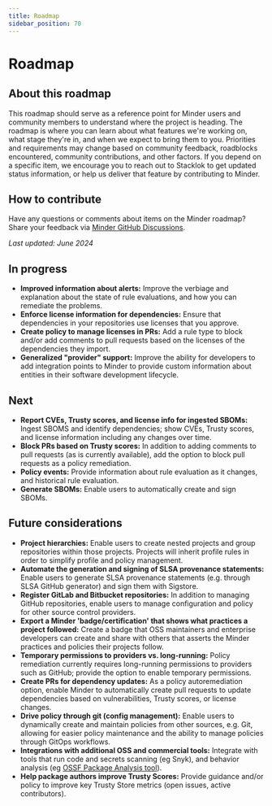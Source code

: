 ```yaml
---
title: Roadmap
sidebar_position: 70
---
```


# Roadmap
## About this roadmap

This roadmap should serve as a reference point for Minder users and community members to understand where the project is heading. The roadmap is where you can learn about what features we're working on, what stage they're in, and when we expect to bring them to you. Priorities and requirements may change based on community feedback, roadblocks encountered, community contributions, and other factors. If you depend on a specific item, we encourage you to reach out to Stacklok to get updated status information, or help us deliver that feature by contributing to Minder.

## How to contribute

Have any questions or comments about items on the Minder roadmap? Share your feedback via [Minder GitHub Discussions](https://github.com/stacklok/minder/discussions). 

_Last updated: June 2024_

## In progress

* **Improved information about alerts:** Improve the verbiage and explanation about the state of rule evaluations, and how you can remediate the problems. 
* **Enforce license information for dependencies:** Ensure that dependencies in your repositories use licenses that you approve.
* **Create policy to manage licenses in PRs:** Add a rule type to block and/or add comments to pull requests based on the licenses of the dependencies they import.
* **Generalized "provider" support:** Improve the ability for developers to add integration points to Minder to provide custom information about entities in their software development lifecycle.

## Next

* **Report CVEs, Trusty scores, and license info for ingested SBOMs:** Ingest SBOMS and identify dependencies; show CVEs, Trusty scores, and license information including any changes over time.
* **Block PRs based on Trusty scores:** In addition to adding comments to pull requests (as is currently available), add the option to block pull requests as a policy remediation.
* **Policy events:** Provide information about rule evaluation as it changes, and historical rule evaluation.
* **Generate SBOMs:** Enable users to automatically create and sign SBOMs.

## Future considerations

* **Project hierarchies:** Enable users to create nested projects and group repositories within those projects. Projects will inherit profile rules in order to simplify profile and policy management.
* **Automate the generation and signing of SLSA provenance statements:** Enable users to generate SLSA provenance statements (e.g. through SLSA GitHub generator) and sign them with Sigstore.
* **Register GitLab and Bitbucket repositories:** In addition to managing GitHub repositories, enable users to manage configuration and policy for other source control providers.
* **Export a Minder 'badge/certification' that shows what practices a project followed:** Create a badge that OSS maintainers and enterprise developers can create and share with others that asserts the Minder practices and policies their projects follow.
* **Temporary permissions to providers vs. long-running:** Policy remediation currently requires long-running permissions to providers such as GitHub; provide the option to enable temporary permissions.
* **Create PRs for dependency updates:** As a policy autoremediation option, enable Minder to automatically create pull requests to update dependencies based on vulnerabilities, Trusty scores, or license changes.
* **Drive policy through git (config management):** Enable users to dynamically create and maintain policies from other sources, e.g. Git, allowing for easier policy maintenance and the ability to manage policies through GitOps workflows.
* **Integrations with additional OSS and commercial tools:** Integrate with tools that run code and secrets scanning (eg Snyk), and behavior analysis (eg [OSSF Package Analysis tool](https://github.com/ossf/package-analysis)).
* **Help package authors improve Trusty Scores:** Provide guidance and/or policy to improve key Trusty Store metrics (open issues, active contributors).
